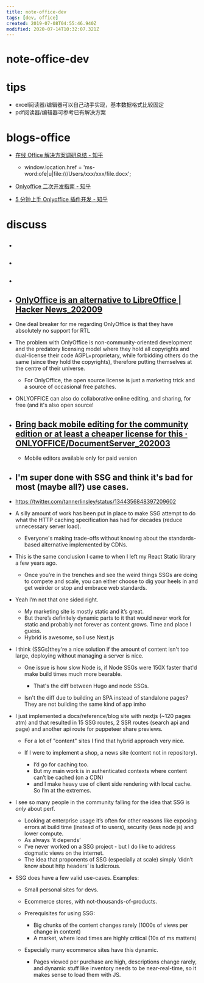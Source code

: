 ```yaml
---
title: note-office-dev
tags: [dev, office]
created: 2019-07-08T04:55:46.940Z
modified: 2020-07-14T10:32:07.321Z
---
```


# note-office-dev

# tips

- excel阅读器/编辑器可以自己动手实现，基本数据格式比较固定
- pdf阅读器/编辑器可参考已有解决方案
# blogs-office
- [在线 Office 解决方案调研总结 - 知乎](https://zhuanlan.zhihu.com/p/558547446)
  - window.location.href = 'ms-word:ofe|u|file:///Users/xxx/xxx/file.docx'; 

- [Onlyoffice 二次开发指南 - 知乎](https://zhuanlan.zhihu.com/p/558565903)
- [5 分钟上手 Onlyoffice 插件开发 - 知乎](https://zhuanlan.zhihu.com/p/558568422)
# discuss
- ## 

- ## 

- ## 

- ## [OnlyOffice is an alternative to LibreOffice | Hacker News_202009](https://news.ycombinator.com/item?id=24385532)
- One deal breaker for me regarding OnlyOffice is that they have absolutely no support for RTL
- The problem with OnlyOffice is non-community-oriented development and the predatory licensing model where they hold all copyrights and dual-license their code AGPL+proprietary, while forbidding others do the same (since they hold the copyrights), therefore putting themselves at the centre of their universe.
  - For OnlyOffice, the open source license is just a marketing trick and a source of occasional free patches.
- ONLYOFFICE can also do collaborative online editing, and sharing, for free (and it's also open source!

- ## [Bring back mobile editing for the community edition or at least a cheaper license for this · ONLYOFFICE/DocumentServer_202003](https://github.com/ONLYOFFICE/DocumentServer/issues/805)
  - Mobile editors available only for paid version

- ## I'm super done with SSG and think it's bad for most (maybe all?) use cases.
- https://twitter.com/tannerlinsley/status/1344356848397209602
- A silly amount of work has been put in place to make SSG attempt to do what the HTTP caching specification has had for decades (reduce unnecessary server load).
  - Everyone's making trade-offs without knowing about the standards-based alternative implemented by CDNs.
- This is the same conclusion I came to when I left my React Static library a few years ago. 
  - Once you’re in the trenches and see the weird things SSGs are doing to compete and scale, you can either choose to dig your heels in and get weirder or stop and embrace web standards.
- Yeah I’m not that one sided right. 
  - My marketing site is mostly static and it’s great. 
  - But there’s definitely dynamic parts to it that would never work for static and probably not forever as content grows. Time and place I guess. 
  - Hybrid is awesome, so I use Next.js
- I think (SSGs)they're a nice solution if the amount of content isn't too large, deploying without managing a server is nice.
  - One issue is how slow Node is, if Node SSGs were 150X faster that'd make build times much more bearable. 

    - That's the diff between Hugo and node SSGs.

  - Isn't the diff due to building an SPA instead of standalone pages? They are not building the same kind of app imho
- I just implemented a docs/reference/blog site with nextjs (~120 pages atm) and that resulted in 15 SSG routes, 2 SSR routes (search api and page) and another api route for puppeteer share previews. 
  - For a lot of "content" sites I find that hybrid approach very nice.
  - If I were to implement a shop, a news site (content not in repository). 

    - I‘d go for caching too. 
    - But my main work is in authenticated contexts where content can’t be cached (on a CDN) 
    - and I make heavy use of client side rendering with local cache. So I’m at the extremes.

- I see so many people in the community falling for the idea that SSG is *only* about perf. 
  - Looking at enterprise usage it’s often for other reasons like exposing errors at build time (instead of to users), security (less node js) and lower compute. 
  - As always ‘it depends’
  - I’ve never worked on a SSG project - but I do like to address dogmatic views on the internet. 
  - The idea that proponents of SSG (especially at scale) simply ‘didn’t know about http headers’ is ludicrous.
- SSG does have a few valid use-cases. Examples: 
  - Small personal sites for devs.
  - Ecommerce stores, with not-thousands-of-products.
  - Prerequisites for using SSG:

    - Big chunks of the content changes rarely (1000s of views per change in content)
    - A market, where load times are highly critical (10s of ms matters)

  - Especially many ecommerce sites have this dynamic. 

    - Pages viewed per purchase are high, descriptions change rarely, and dynamic stuff like inventory needs to be near-real-time, so it makes sense to load them with JS.
